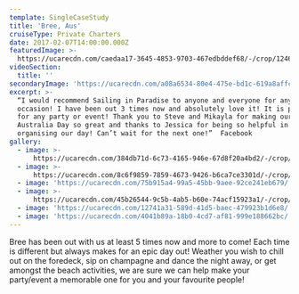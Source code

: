 ```yaml
---
template: SingleCaseStudy
title: 'Bree, Aus'
cruiseType: Private Charters
date: 2017-02-07T14:00:00.000Z
featuredImage: >-
  https://ucarecdn.com/caedaa17-3645-4853-9703-467edbddef68/-/crop/1246x879/374,64/-/preview/
videoSection:
  title: ''
secondaryImage: 'https://ucarecdn.com/a08a6534-80e4-475e-bd1c-619a8affcc93/'
excerpt: >-
  “I would recommend Sailing in Paradise to anyone and everyone for any
  occasion! I have been out 3 times now and absolutely love it! It is perfect
  for any party or event! Thank you to Steve and Mikayla for making our
  Australia Day so great and thanks to Jessica for being so helpful in
  organising our day! Can’t wait for the next one!”  Facebook
gallery:
  - image: >-
      https://ucarecdn.com/384db71d-6c73-4165-946e-67d8f20a4bd2/-/crop/3000x3089/0,1407/-/preview/
  - image: >-
      https://ucarecdn.com/8c6f9859-7859-4673-9426-b6ca7ce3301d/-/crop/3000x2657/0,453/-/preview/
  - image: 'https://ucarecdn.com/75b915a4-99a5-45bb-9aee-92ce241eb679/'
  - image: >-
      https://ucarecdn.com/45b26544-9c5b-4ab5-b60e-74acf15923a1/-/crop/3000x2917/0,246/-/preview/
  - image: 'https://ucarecdn.com/12741a31-589d-41d5-baec-479923b1d6e8/'
  - image: 'https://ucarecdn.com/4041b89a-18b0-4cd7-af81-999e188662bc/'
---
```

Bree has been out with us at least 5 times now and more to come! Each time is different but always makes for an epic day out! Weather you wish to chill out on the foredeck, sip on champagne and dance the night away, or get amongst the beach activities, we are sure we can help make your party/event a memorable one for you and your favourite people!

